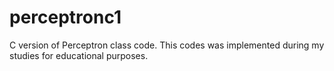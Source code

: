 # perceptronc1
C version of Perceptron class code. This codes was implemented during my studies for educational purposes.
